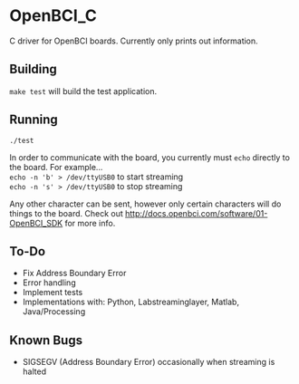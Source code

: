 # OpenBCI_C

C driver for OpenBCI boards.  Currently only prints out information.

## Building

`make test` will build the test application.

## Running

`./test`

In order to communicate with the board, you currently must `echo` directly to the board. For example...<br/>
`echo -n 'b' > /dev/ttyUSB0` to start streaming <br/>
`echo -n 's' > /dev/ttyUSB0` to stop streaming <br/>

Any other character can be sent, however only certain characters will do things to the board. Check out http://docs.openbci.com/software/01-OpenBCI_SDK for more info.

## To-Do
- Fix Address Boundary Error
- Error handling
- Implement tests
- Implementations with: Python, Labstreaminglayer, Matlab, Java/Processing

## Known Bugs
- SIGSEGV (Address Boundary Error) occasionally when streaming is halted
